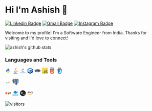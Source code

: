 # Hi I'm Ashish 👋
[![Linkedin Badge](https://img.shields.io/badge/-ashishvarshney-blue?style=flat&logo=Linkedin&logoColor=white&link=https://www.linkedin.com/in/ashishvarsh/)](https://www.linkedin.com/in/ashishvarsh/)
[![Gmail Badge](https://img.shields.io/badge/-ashishvarshney-c14438?style=flat&logo=Gmail&logoColor=white&link=mailto:er.ashish.av@gmail.com)](mailto:er.ashish.av@gmail.com)
[![Instagram Badge](https://img.shields.io/badge/-ashishvarshney-175584.svg?&style=flat&logo=Instagram&logoColor=#E4405F&link=https://www.instagram.com/ashishvarshney__/)](https://www.instagram.com/ashishvarshney__/)

<!--- [![ Badge](https://img.shields.io/badge/-ashishvarshney.github.io-%231877F2.svg?&style=flat&logo=visual-studio-code&logoColor=white&link=https://abdullahalrifat.github.io/)](https://abdullahalrifat.github.io/)-->

Welcome to my profile! I'm a Software Engineer from India. Thanks for visiting and I'd love to [connect](https://www.linkedin.com/in/ashishvarsh/)!





![ashish's github stats](https://github-readme-stats.vercel.app/api?username=AshishVarshneyy&show_icons=true)


### Languages and Tools
<code><img height="20" src="https://raw.githubusercontent.com/github/explore/80688e429a7d4ef2fca1e82350fe8e3517d3494d/topics/python/python.png"></code>
<code><img height="20" src="https://raw.githubusercontent.com/github/explore/80688e429a7d4ef2fca1e82350fe8e3517d3494d/topics/java/java.png"></code>
<code><img height="20" src="https://raw.githubusercontent.com/github/explore/80688e429a7d4ef2fca1e82350fe8e3517d3494d/topics/c/c.png"></code>
<code><img height="20" src="https://raw.githubusercontent.com/github/explore/80688e429a7d4ef2fca1e82350fe8e3517d3494d/topics/cpp/cpp.png"></code>
<code><img height="20" src="https://raw.githubusercontent.com/github/explore/80688e429a7d4ef2fca1e82350fe8e3517d3494d/topics/php/php.png"></code>
<code><img height="20" src="https://raw.githubusercontent.com/github/explore/80688e429a7d4ef2fca1e82350fe8e3517d3494d/topics/javascript/javascript.png"></code>
<code><img height="20" src="https://raw.githubusercontent.com/github/explore/80688e429a7d4ef2fca1e82350fe8e3517d3494d/topics/html/html.png"></code>
<code><img height="20" src="https://raw.githubusercontent.com/github/explore/80688e429a7d4ef2fca1e82350fe8e3517d3494d/topics/css/css.png"></code>


<code><img height="20" src="https://raw.githubusercontent.com/github/explore/80688e429a7d4ef2fca1e82350fe8e3517d3494d/topics/mysql/mysql.png"></code>
<code><img height="20" src="https://raw.githubusercontent.com/github/explore/80688e429a7d4ef2fca1e82350fe8e3517d3494d/topics/postgresql/postgresql.png"></code>

<code><img height="20" src="https://raw.githubusercontent.com/github/explore/80688e429a7d4ef2fca1e82350fe8e3517d3494d/topics/git/git.png"></code>
<code><img height="20" src="https://raw.githubusercontent.com/github/explore/80688e429a7d4ef2fca1e82350fe8e3517d3494d/topics/docker/docker.png"></code>
<code><img height="20" src="https://raw.githubusercontent.com/github/explore/80688e429a7d4ef2fca1e82350fe8e3517d3494d/topics/terminal/terminal.png"></code>
<code><img height="20" src="https://raw.githubusercontent.com/github/explore/80688e429a7d4ef2fca1e82350fe8e3517d3494d/topics/aws/aws.png"></code>



 ![visitors](https://visitor-badge.laobi.icu/badge?page_id=AshishVarshneyy.AshishVarshneyy)
 
<!--⭐️ from [@ashishvarshney](https://github.com/AshishVarshneyy)-->
